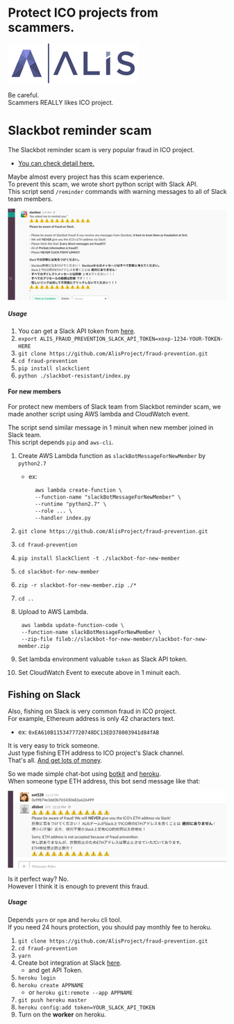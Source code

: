 Protect ICO projects from scammers.
===
  
[![ALIS](./images/logo.png)](https://alismedia.jp)
  
Be careful.  
Scammers REALLY likes ICO project.  

# Slackbot reminder scam
The Slackbot reminder scam is very popular fraud in ICO project.  
    
- [You can check detail here.](https://medium.com/@alismedia/how-to-determine-if-ico-projects-are-dangerous-chapter-team-administration-first-part-4e0abbc76d3d) 

Maybe almost every project has this scam experience.   
To prevent this scam, we wrote short python script with Slack API.   
This script send `/reminder` commands with warning messages to all of Slack team members. 

![](./images/for-slackbot-scam.png)  
  
##### Usage
1. You can get a Slack API token from [here](https://api.slack.com/custom-integrations/legacy-tokens). 
1. `export ALIS_FRAUD_PREVENTION_SLACK_API_TOKEN=xoxp-1234-YOUR-TOKEN-HERE` 
1. `git clone https://github.com/AlisProject/fraud-prevention.git`
1. `cd fraud-prevention`
1. `pip install slackclient` 
1. `python ./slackbot-resistant/index.py`

#### For new members
For protect new members of Slack team from Slackbot reminder scam, 
we made another script using AWS lambda and CloudWatch event.  
  
The script send similar message  in 1 minuit when new member joined in Slack team.  
This script depends `pip` and `aws-cli`. 

1. Create AWS Lambda function as `slackBotMessageForNewMember` by `python2.7`
    - ex: 
    
            aws lambda create-function \
            --function-name "slackBotMessageForNewMember" \
            --runtime "python2.7" \
            --role ... \
            --handler index.py
1. `git clone https://github.com/AlisProject/fraud-prevention.git`
1. `cd fraud-prevention`
1. `pip install SlackClient -t ./slackbot-for-new-member`
1. `cd slackbot-for-new-member`
1. `zip -r slackbot-for-new-member.zip ./*`
1. `cd ..`
1. Upload to AWS Lambda. 

        aws lambda update-function-code \
        --function-name slackBotMessageForNewMember \
        --zip-file fileb://slackbot-for-new-member/slackbot-for-new-member.zip

1. Set lambda environment valuable `token` as Slack API token.
1. Set CloudWatch Event to execute above in 1 minuit each.

## Fishing on Slack
Also, fishing on Slack is very common fraud in ICO project.  
For example, Ethereum address is only 42 characters text.
- ex: `0xEA610B1153477720748DC13ED378003941d84fAB`  

It is very easy to trick someone.  
Just type fishing ETH address to ICO project's Slack channel.  
That's all. [And get lots of money](http://thehackernews.com/2017/08/enigma-cryptocurrency-hack.html).

So we made simple chat-bot using [botkit](https://github.com/howdyai/botkit) and [heroku](https://herokuapp.com/).  
When someone type ETH address, this bot send message like that:

![](./images/fishing-on-slack.png)

Is it perfect way? No.  
However I think it is enough to prevent this fraud.

##### Usage
Depends `yarn` or `npm` and `heroku` cli tool.  
If you need 24 hours protection, you should pay monthly fee to heroku.

1. `git clone https://github.com/AlisProject/fraud-prevention.git`
1. `cd fraud-prevention`
1. `yarn`
1. Create bot integration at Slack [here](https://my.slack.com/services/new/bot).
    - and get API Token.
1. `heroku login` 
1. `heroku create APPNAME` 
    - or `heroku git:remote --app APPNAME` 
1. `git push heroku master` 
1. `heroku config:add token=YOUR_SLACK_API_TOKEN`
1. Turn on the **worker** on heroku.
